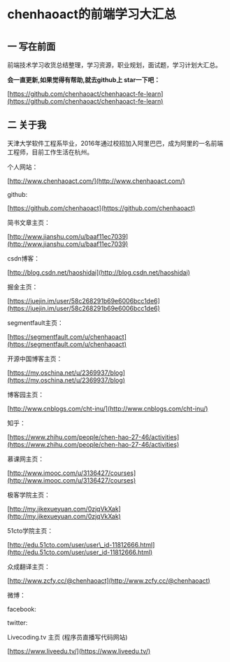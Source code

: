 # chenhaoact的前端学习大汇总

# 

## 一 写在前面

前端技术学习收货总结整理，学习资源，职业规划，面试题，学习计划大汇总。

**会一直更新,如果觉得有帮助,就去github上 star一下吧：**

[https://github.com/chenhaoact/chenhaoact-fe-learn](https://github.com/chenhaoact/chenhaoact-fe-learn)

## 二 关于我

天津大学软件工程系毕业，2016年通过校招加入阿里巴巴，成为阿里的一名前端工程师，目前工作生活在杭州。

个人网站：

[http://www.chenhaoact.com/](http://www.chenhaoact.com/)

github:

[https://github.com/chenhaoact](https://github.com/chenhaoact)

简书文章主页：

[http://www.jianshu.com/u/baaf11ec7039](http://www.jianshu.com/u/baaf11ec7039)

csdn博客：

[http://blog.csdn.net/haoshidai](http://blog.csdn.net/haoshidai)

掘金主页：

[https://juejin.im/user/58c268291b69e6006bcc1de6](https://juejin.im/user/58c268291b69e6006bcc1de6)

segmentfault主页：

[https://segmentfault.com/u/chenhaoact](https://segmentfault.com/u/chenhaoact)

开源中国博客主页：

[https://my.oschina.net/u/2369937/blog](https://my.oschina.net/u/2369937/blog)

博客园主页：

[http://www.cnblogs.com/cht-inu/](http://www.cnblogs.com/cht-inu/)

知乎：

[https://www.zhihu.com/people/chen-hao-27-46/activities](https://www.zhihu.com/people/chen-hao-27-46/activities)

慕课网主页：

[http://www.imooc.com/u/3136427/courses](http://www.imooc.com/u/3136427/courses)

极客学院主页：

[http://my.jikexueyuan.com/0zjqVkXak](http://my.jikexueyuan.com/0zjqVkXak)

51cto学院主页：

[http://edu.51cto.com/user/user\_id-11812666.html](http://edu.51cto.com/user/user_id-11812666.html)

众成翻译主页：

[http://www.zcfy.cc/@chenhaoact](http://www.zcfy.cc/@chenhaoact)

微博：

facebook:

twitter:

Livecoding.tv 主页 \(程序员直播写代码网站\)

[https://www.liveedu.tv/](https://www.liveedu.tv/)

